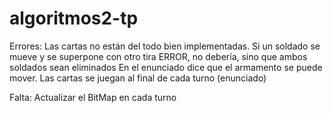 # algoritmos2-tp

Errores: Las cartas no están del todo bien implementadas.
         Si un soldado se mueve y se superpone con otro tira ERROR, no debería, sino que ambos soldados sean eliminados
         En el enunciado dice que el armamento se puede mover.
         Las cartas se juegan al final de cada turno (enunciado)
         
         
         
         
Falta:
        Actualizar el BitMap en cada turno
        
